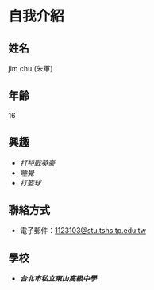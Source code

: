 # 自我介紹

## 姓名
jim chu (朱軍)

## 年齡
16

## 興趣
- *打特戰英豪*
- *睡覺*
- *打籃球*

## 聯絡方式
- 電子郵件：1123103@stu.tshs.tp.edu.tw

## 學校
- ***台北市私立東山高級中學***
